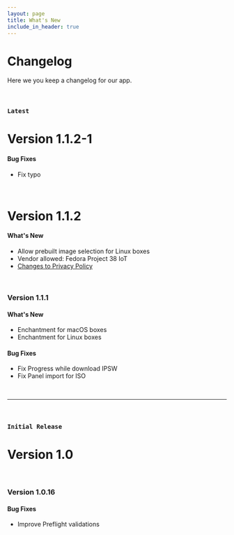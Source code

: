 ```yaml
---
layout: page
title: What's New
include_in_header: true
---
```


# Changelog
Here we you keep a changelog for our app.

<br>

### `Latest`
# **Version 1.1.2-1**

#### Bug Fixes
- Fix typo

<br>

# **Version 1.1.2**

#### What's New
- Allow prebuilt image selection for Linux boxes
- Vendor allowed: Fedora Project 38 IoT
- [Changes to Privacy Policy](/privacypolicy)

<br>

### **Version 1.1.1**

#### What's New
- Enchantment  for macOS boxes
- Enchantment  for Linux boxes

#### Bug Fixes
- Fix Progress while download IPSW
- Fix Panel import for ISO

<br>

________
<br>

### `Initial Release`
# **Version 1.0**

<br>

### **Version 1.0.16**

#### Bug Fixes
- Improve Preflight validations

<br>
